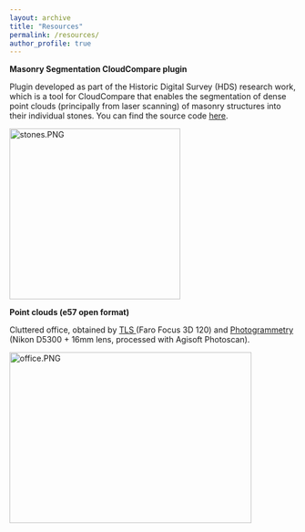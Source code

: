 ```yaml
---
layout: archive
title: "Resources"
permalink: /resources/
author_profile: true
---
```


<strong>Masonry Segmentation CloudCompare plugin</strong>

Plugin developed as part of the Historic Digital Survey (HDS) research work, which is a tool for CloudCompare that enables the segmentation of dense point clouds (principally from laser scanning) of masonry structures into their individual stones. You can find the source code <a href="https://github.com/CyberbuildLab/masonry-cc">here</a>.

<img class="  wp-image-774 aligncenter" src="https://beyondthepointclouds.files.wordpress.com/2020/10/stones.png" alt="stones.PNG" height="300" />

<strong>Point clouds (e57 open format)</strong>

Cluttered office, obtained by <a href="https://drive.google.com/open?id=1suTdK1oXPRy1WowPxz7jP07g1fC7AK7T">TLS </a>(Faro Focus 3D 120) and <a href="https://drive.google.com/open?id=1oXzW1aNpeeGBzmhGH3QdD2Rg5r9vKBfE">Photogrammetry </a>(Nikon D5300 + 16mm lens, processed with Agisoft Photoscan).

<img class="  wp-image-774 aligncenter" src="https://beyondthepointclouds.files.wordpress.com/2019/02/office-1.png" alt="office.PNG" width="425" height="300" />

 

